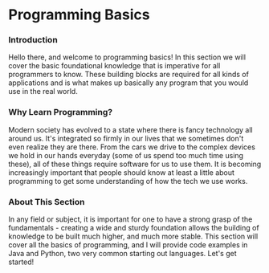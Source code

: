 # Programming Basics



### Introduction
Hello there, and welcome to programming basics! In this section we will cover the basic foundational knowledge that is imperative for all programmers to know. These building blocks are required for all kinds of applications and is what makes up basically any program that you would use in the real world.



### Why Learn Programming?
Modern society has evolved to a state where there is fancy technology all around us. It's integrated so firmly in our lives that we sometimes don't even realize they are there. From the cars we drive to the complex devices we hold in our hands everyday (some of us spend too much time using these), all of these things require software for us to use them. It is becoming increasingly important that people should know at least a little about programming to get some understanding of how the tech we use works.

### About This Section
In any field or subject, it is important for one to have a strong grasp of the fundamentals - creating a wide and sturdy foundation allows the building of knowledge to be built much higher, and much more stable. This section will cover all the basics of programming, and I will provide code examples in Java and Python, two very common starting out languages. Let's get started!  

